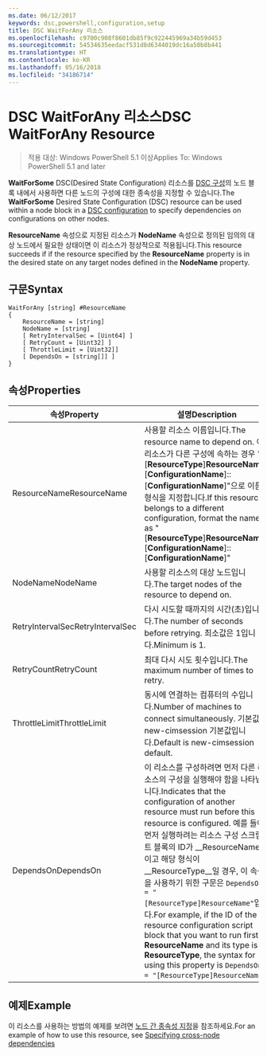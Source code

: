 ```yaml
---
ms.date: 06/12/2017
keywords: dsc,powershell,configuration,setup
title: DSC WaitForAny 리소스
ms.openlocfilehash: c9700c908f8601db85f9c922445969a34b59d453
ms.sourcegitcommit: 54534635eedacf531d8d6344019dc16a50b8b441
ms.translationtype: HT
ms.contentlocale: ko-KR
ms.lasthandoff: 05/16/2018
ms.locfileid: "34186714"
---
```

# <a name="dsc-waitforany-resource"></a><span data-ttu-id="27645-103">DSC WaitForAny 리소스</span><span class="sxs-lookup"><span data-stu-id="27645-103">DSC WaitForAny Resource</span></span>

> <span data-ttu-id="27645-104">적용 대상: Windows PowerShell 5.1 이상</span><span class="sxs-lookup"><span data-stu-id="27645-104">Applies To: Windows PowerShell 5.1 and later</span></span>

<span data-ttu-id="27645-105">**WaitForSome** DSC(Desired State Configuration) 리소스를 [DSC 구성](configurations.md)의 노드 블록 내에서 사용하면 다른 노드의 구성에 대한 종속성을 지정할 수 있습니다.</span><span class="sxs-lookup"><span data-stu-id="27645-105">The **WaitForSome** Desired State Configuration (DSC) resource can be used within a node block in a [DSC configuration](configurations.md) to specify dependencies on configurations on other nodes.</span></span>

<span data-ttu-id="27645-106">**ResourceName** 속성으로 지정된 리소스가 **NodeName** 속성으로 정의된 임의의 대상 노드에서 필요한 상태이면 이 리소스가 정상적으로 적용됩니다.</span><span class="sxs-lookup"><span data-stu-id="27645-106">This resource succeeds if if the resource specified by the **ResourceName** property is in the desired state on any target nodes defined in the **NodeName** property.</span></span>


## <a name="syntax"></a><span data-ttu-id="27645-107">구문</span><span class="sxs-lookup"><span data-stu-id="27645-107">Syntax</span></span>

```
WaitForAny [string] #ResourceName
{
    ResourceName = [string]
    NodeName = [string]
    [ RetryIntervalSec = [Uint64] ]
    [ RetryCount = [Uint32] ]
    [ ThrottleLimit = [Uint32]]
    [ DependsOn = [string[]] ]
}
```

## <a name="properties"></a><span data-ttu-id="27645-108">속성</span><span class="sxs-lookup"><span data-stu-id="27645-108">Properties</span></span>

|  <span data-ttu-id="27645-109">속성</span><span class="sxs-lookup"><span data-stu-id="27645-109">Property</span></span>  |  <span data-ttu-id="27645-110">설명</span><span class="sxs-lookup"><span data-stu-id="27645-110">Description</span></span>   |
|---|---|
| <span data-ttu-id="27645-111">ResourceName</span><span class="sxs-lookup"><span data-stu-id="27645-111">ResourceName</span></span>| <span data-ttu-id="27645-112">사용할 리소스 이름입니다.</span><span class="sxs-lookup"><span data-stu-id="27645-112">The resource name to depend on.</span></span> <span data-ttu-id="27645-113">이 리소스가 다른 구성에 속하는 경우 "[__ResourceType__]__ResourceName__::[__ConfigurationName__]::[__ConfigurationName__]"으로 이름의 형식을 지정합니다.</span><span class="sxs-lookup"><span data-stu-id="27645-113">If this resource belongs to a different configuration, format the name as "[__ResourceType__]__ResourceName__::[__ConfigurationName__]::[__ConfigurationName__]"</span></span>|
| <span data-ttu-id="27645-114">NodeName</span><span class="sxs-lookup"><span data-stu-id="27645-114">NodeName</span></span>| <span data-ttu-id="27645-115">사용할 리소스의 대상 노드입니다.</span><span class="sxs-lookup"><span data-stu-id="27645-115">The target nodes of the resource to depend on.</span></span>|
| <span data-ttu-id="27645-116">RetryIntervalSec</span><span class="sxs-lookup"><span data-stu-id="27645-116">RetryIntervalSec</span></span>| <span data-ttu-id="27645-117">다시 시도할 때까지의 시간(초)입니다.</span><span class="sxs-lookup"><span data-stu-id="27645-117">The number of seconds before retrying.</span></span> <span data-ttu-id="27645-118">최소값은 1입니다.</span><span class="sxs-lookup"><span data-stu-id="27645-118">Minimum is 1.</span></span>|
| <span data-ttu-id="27645-119">RetryCount</span><span class="sxs-lookup"><span data-stu-id="27645-119">RetryCount</span></span>| <span data-ttu-id="27645-120">최대 다시 시도 횟수입니다.</span><span class="sxs-lookup"><span data-stu-id="27645-120">The maximum number of times to retry.</span></span>|
| <span data-ttu-id="27645-121">ThrottleLimit</span><span class="sxs-lookup"><span data-stu-id="27645-121">ThrottleLimit</span></span>| <span data-ttu-id="27645-122">동시에 연결하는 컴퓨터의 수입니다.</span><span class="sxs-lookup"><span data-stu-id="27645-122">Number of machines to connect simultaneously.</span></span> <span data-ttu-id="27645-123">기본값은 new-cimsession 기본값입니다.</span><span class="sxs-lookup"><span data-stu-id="27645-123">Default is new-cimsession default.</span></span>|
| <span data-ttu-id="27645-124">DependsOn</span><span class="sxs-lookup"><span data-stu-id="27645-124">DependsOn</span></span> | <span data-ttu-id="27645-125">이 리소스를 구성하려면 먼저 다른 리소스의 구성을 실행해야 함을 나타냅니다.</span><span class="sxs-lookup"><span data-stu-id="27645-125">Indicates that the configuration of another resource must run before this resource is configured.</span></span> <span data-ttu-id="27645-126">예를 들어, 먼저 실행하려는 리소스 구성 스크립트 블록의 ID가 __ResourceName__이고 해당 형식이 __ResourceType__일 경우, 이 속성을 사용하기 위한 구문은 `DependsOn = "[ResourceType]ResourceName"`입니다.</span><span class="sxs-lookup"><span data-stu-id="27645-126">For example, if the ID of the resource configuration script block that you want to run first is __ResourceName__ and its type is __ResourceType__, the syntax for using this property is `DependsOn = "[ResourceType]ResourceName"`.</span></span>|


## <a name="example"></a><span data-ttu-id="27645-127">예제</span><span class="sxs-lookup"><span data-stu-id="27645-127">Example</span></span>

<span data-ttu-id="27645-128">이 리소스를 사용하는 방법의 예제를 보려면 [노드 간 종속성 지정](crossNodeDependencies.md)을 참조하세요.</span><span class="sxs-lookup"><span data-stu-id="27645-128">For an example of how to use this resource, see [Specifying cross-node dependencies](crossNodeDependencies.md)</span></span>